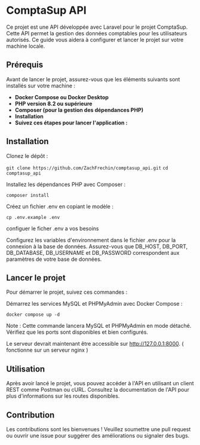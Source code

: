 # ComptaSup API

Ce projet est une API développée avec Laravel pour le projet ComptaSup. Cette API permet la gestion des données comptables pour les utilisateurs autorisés. Ce guide vous aidera à configurer et lancer le projet sur votre machine locale.

## Prérequis
Avant de lancer le projet, assurez-vous que les éléments suivants sont installés sur votre machine :

- **Docker Compose ou Docker Desktop**
- **PHP version 8.2 ou supérieure**
- **Composer (pour la gestion des dépendances PHP)**
- **Installation**
- **Suivez ces étapes pour lancer l'application :**

## Installation 

Clonez le dépôt :

```git clone https://github.com/ZachFrechin/comptasup_api.git```
```cd comptasup_api```

Installez les dépendances PHP avec Composer :

``composer install``

Créez un fichier .env en copiant le modèle :

``cp .env.example .env``

configuer le ficher .env a vos besoins

Configurez les variables d'environnement dans le fichier .env pour la connexion à la base de données. Assurez-vous que DB_HOST, DB_PORT, DB_DATABASE, DB_USERNAME et DB_PASSWORD correspondent aux paramètres de votre base de données.

## Lancer le projet

Pour démarrer le projet, suivez ces commandes :

Démarrez les services MySQL et PHPMyAdmin avec Docker Compose :

``docker compose up -d``

Note : Cette commande lancera MySQL et PHPMyAdmin en mode détaché. Vérifiez que les ports sont disponibles et bien configurés.


Le serveur devrait maintenant être accessible sur http://127.0.0.1:8000.
( fonctionne sur un serveur nginx )

## Utilisation
Après avoir lancé le projet, vous pouvez accéder à l'API en utilisant un client REST comme Postman ou cURL. Consultez la documentation de l'API pour plus d'informations sur les routes disponibles.

## Contribution
Les contributions sont les bienvenues ! Veuillez soumettre une pull request ou ouvrir une issue pour suggérer des améliorations ou signaler des bugs.